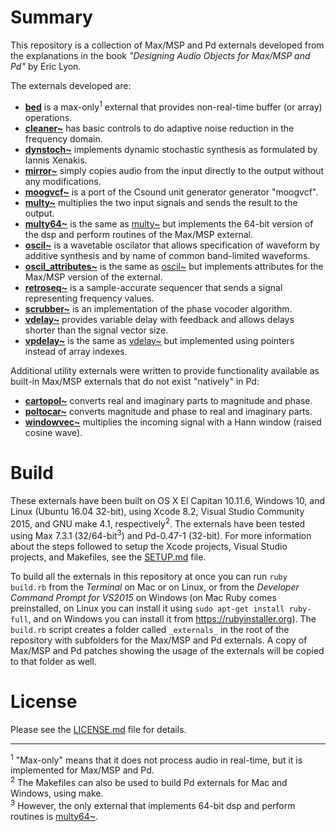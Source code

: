 # Summary
This repository is a collection of Max/MSP and Pd externals developed from the explanations in the book *"Designing Audio Objects for Max/MSP and Pd"* by Eric Lyon.  

The externals developed are:  
- [**bed**](bed) is a max-only<sup>1</sup> external that provides non-real-time buffer (or array) operations.  
- [**cleaner~**](cleaner~) has basic controls to do adaptive noise reduction in the frequency domain.  
- [**dynstoch~**](dynstoch~) implements dynamic stochastic synthesis as formulated by Iannis Xenakis.  
- [**mirror~**](mirror~) simply copies audio from the input directly to the output without any modifications.  
- [**moogvcf~**](moogvcf~) is a port of the Csound unit generator generator "moogvcf".  
- [**multy~**](multy~) multiplies the two input signals and sends the result to the output.  
- [**multy64~**](multy64~) is the same as [multy~](multy~) but implements the 64-bit version of the dsp and perform routines of the Max/MSP external.  
- [**oscil~**](oscil~) is a wavetable oscilator that allows specification of waveform by additive synthesis and by name of common band-limited waveforms.  
- [**oscil_attributes~**](oscil_attributes~) is the same as [oscil~](oscil~) but implements attributes for the Max/MSP version of the external.  
- [**retroseq~**](retroseq~) is a sample-accurate sequencer that sends a signal representing frequency values.  
- [**scrubber~**](scrubber~) is an implementation of the phase vocoder algorithm.  
- [**vdelay~**](vdelay~) provides variable delay with feedback and allows delays shorter than the signal vector size.  
- [**vpdelay~**](vpdelay~) is the same as [vdelay~](vdelay~) but implemented using pointers instead of array indexes.  

Additional utility externals were written to provide functionality available as built-in Max/MSP externals that do not exist "natively" in Pd:  
- [**cartopol~**](cartopol~) converts real and imaginary parts to magnitude and phase.  
- [**poltocar~**](poltocar~) converts magnitude and phase to real and imaginary parts.  
- [**windowvec~**](windowvec~) multiplies the incoming signal with a Hann window (raised cosine wave).  

# Build
These externals have been built on OS X El Capitan 10.11.6, Windows 10, and Linux (Ubuntu 16.04 32-bit), using Xcode 8.2, Visual Studio Community 2015, and GNU make 4.1, respectively<sup>2</sup>. The externals have been tested using Max 7.3.1 (32/64-bit<sup>3</sup>) and Pd-0.47-1 (32-bit). For more information about the steps followed to setup the Xcode projects, Visual Studio projects, and Makefiles, see the [SETUP.md](SETUP.md) file.  

To build all the externals in this repository at once you can run ``ruby build.rb`` from the *Terminal* on Mac or on Linux, or from the *Developer Command Prompt for VS2015* on Windows (on Mac Ruby comes preinstalled, on Linux you can install it using ``sudo apt-get install ruby-full``, and on Windows you can install it from https://rubyinstaller.org). The ``build.rb`` script creates a folder called ``_externals_`` in the root of the repository with subfolders for the Max/MSP and Pd externals. A copy of Max/MSP and Pd patches showing the usage of the externals will be copied to that folder as well.  

# License
Please see the [LICENSE.md](LICENSE.md) file for details.

********************************************************************************
<sup>1</sup> "Max-only" means that it does not process audio in real-time, but it is implemented for Max/MSP and Pd.  
<sup>2</sup> The Makefiles can also be used to build Pd externals for Mac and Windows, using make.  
<sup>3</sup> However, the only external that implements 64-bit dsp and perform routines is [multy64~](multy64~).  
